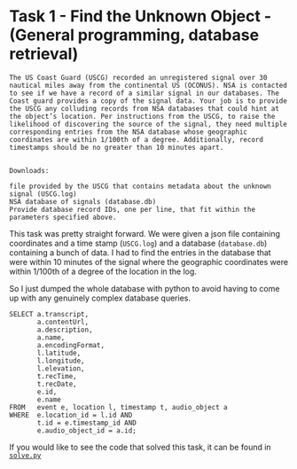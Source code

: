
# Task 1 - Find the Unknown Object - (General programming, database retrieval)

```
The US Coast Guard (USCG) recorded an unregistered signal over 30 nautical miles away from the continental US (OCONUS). NSA is contacted to see if we have a record of a similar signal in our databases. The Coast guard provides a copy of the signal data. Your job is to provide the USCG any colluding records from NSA databases that could hint at the object’s location. Per instructions from the USCG, to raise the likelihood of discovering the source of the signal, they need multiple corresponding entries from the NSA database whose geographic coordinates are within 1/100th of a degree. Additionally, record timestamps should be no greater than 10 minutes apart.


Downloads:

file provided by the USCG that contains metadata about the unknown signal (USCG.log)
NSA database of signals (database.db)
Provide database record IDs, one per line, that fit within the parameters specified above.
```


This task was pretty straight forward. We were given a json file containing coordinates and a time stamp (`USCG.log`) and a database (`database.db`) containing a bunch of data. I had to find the entries in the database that were within 10 minutes of the signal where the geographic coordinates were within 1/100th of a degree of the location in the log.

So I just dumped the whole database with python to avoid having to come up with any genuinely complex database queries.

```
SELECT a.transcript,
       a.contentUrl,
       a.description,
       a.name,
       a.encodingFormat,
       l.latitude,
       l.longitude,
       l.elevation,
       t.recTime,
       t.recDate,
       e.id,
       e.name
FROM   event e, location l, timestamp t, audio_object a
WHERE  e.location_id = l.id AND
       t.id = e.timestamp_id AND
       e.audio_object_id = a.id;
```

If you would like to see the code that solved this task, it can be found in [`solve.py`](solve.py)
